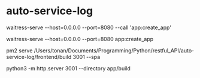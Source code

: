 # auto-service-log

waitress-serve --host=0.0.0.0 --port=8080 --call 'app:create_app'

waitress-serve --host=0.0.0.0 --port=8080 app:create_app

pm2 serve /Users/tonan/Documents/Programming/Python/restful_API/auto-service-log/frontend/build 3001 --spa

python3 -m http.server 3001 --directory app/build
